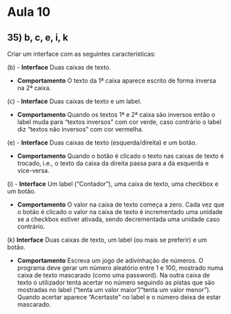 # Aula 10
## 35) b, c, e, i, k

Criar um interface com as seguintes características:

(b) - **Interface** Duas caixas de texto.
+ **Comportamento** O texto da 1ª caixa aparece escrito de forma inversa na 2ª caixa.

(c) - **Interface** Duas caixas de texto e um label.
+ **Comportamento** Quando os textos 1ª e 2ª caixa são inversos então o label muda para “textos inversos” com cor verde, caso contrário o label diz “textos não inversos” com cor vermelha.

(e) - **Interface** Duas caixas de texto (esquerda/direita) e um botão. 
+ **Comportamento** Quando o botão é clicado o texto nas caixas de texto é trocado, i.e., o texto da caixa da direita passa para a da esquerda e vice-versa.

(i) - **Interface** Um label (“Contador”), uma caixa de texto, uma checkbox e um botão. 
+ **Comportamento** O valor na caixa de texto começa a zero. Cada vez que o botão é clicado o valor na caixa de texto é incrementado uma unidade se a checkbox estiver ativada, sendo decrementada uma unidade caso contrário.

(k) **Interface** Duas caixas de texto, um label (ou mais se preferir) e um botão.
+ **Comportamento** Escreva um jogo de adivinhação de números. O programa deve gerar um número aleatório entre 1 e 100, mostrado numa caixa de texto mascarado (como uma password). Na outra caixa de texto o utilizador tenta acertar no número seguindo as pistas que são mostradas no label (“tenta um valor maior”/“tenta um valor menor”). Quando acertar aparece “Acertaste” no label e o número deixa de estar mascarado.